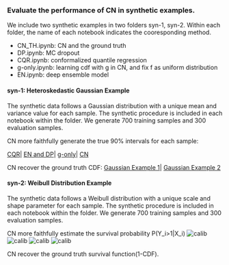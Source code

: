 ### Evaluate the performance of CN in synthetic examples.
We include two synthetic examples in two folders syn-1, syn-2.
Within each folder, the name of each notebook indicates the cooresponding method.

* CN_TH.ipynb: CN and the ground truth 
* DP.ipynb: MC dropout
* CQR.ipynb: conformalized quantile regression
* g-only.ipynb: learning cdf with g in CN, and fix f as uniform distribution
* EN.ipynb: deep ensemble model 




#### syn-1: Heteroskedastic Gaussian Example
The synthetic data follows a Gaussian distribution with a unique mean and variance value for each sample. The synthetic procedure is included in each notebook within the folder. We generate 700 training samples and 300 evaluation samples. 

CN more faithfully generate the true 90% intervals for each sample:

[CQR](https://github.com/thuizhou/Collaborating-Networks/blob/main/synthetic%20examples/syn-1/cqrwidth.pdf)|
[EN and DP](https://github.com/thuizhou/Collaborating-Networks/blob/main/synthetic%20examples/syn-1/endpwidth.pdf)|
[g-only](https://github.com/thuizhou/Collaborating-Networks/blob/main/synthetic%20examples/syn-1/gwidth.pdf)|
[CN](https://github.com/thuizhou/Collaborating-Networks/blob/main/synthetic%20examples/syn-1/gfwidth.pdf)


CN recover the ground truth CDF:
[Gaussian Example 1](https://github.com/thuizhou/Collaborating-Networks/blob/main/synthetic%20examples/syn-1/syn1dist1.pdf)|
[Gaussian Example 2](https://github.com/thuizhou/Collaborating-Networks/blob/main/synthetic%20examples/syn-1/syn2dist2.pdf)


#### syn-2: Weibull Distribution Example
The synthetic data follows a Weibull distribution with a unique scale and shape parameter for each sample. The synthetic procedure is included in each notebook within the folder. We generate 700 training samples and 300 evaluation samples. 


CN more faithfully estimate the survival probability P(Y_i>1|X_i)
![calib](Het_Gaussian_CN/calibration.png)
![calib](Het_Gaussian_CN/calibration.png)
![calib](Het_Gaussian_CN/calibration.png)
![calib](Het_Gaussian_CN/calibration.png)

CN recover the ground truth survival function(1-CDF).




